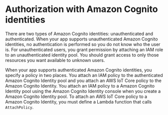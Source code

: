 # Authorization with Amazon Cognito identities<a name="cog-iot-policies"></a>

There are two types of Amazon Cognito identities: unauthenticated and authenticated\. When your app supports unauthenticated Amazon Cognito identities, no authentication is performed so you do not know who the user is\. For unauthenticated users, you grant permission by attaching an IAM role to an unauthenticated identity pool\. You should grant access to only those resources you want available to unknown users\.

When your app supports authenticated Amazon Cognito identities, you specify a policy in two places\. You attach an IAM policy to the authenticated Amazon Cognito Identity pool and you attach an AWS IoT Core policy to the Amazon Cognito Identity\. You attach an IAM policy to a Amazon Cognito Identity pool using the Amazon Cognito Identity console when you create a Amazon Cognito Identity pool\. To attach an AWS IoT Core policy to a Amazon Cognito Identity, you must define a Lambda function that calls `AttachPolicy`\.